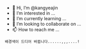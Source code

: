 - 👋 Hi, I’m @kangyeajin
- 👀 I’m interested in ...
- 🌱 I’m currently learning ...
- 💞️ I’m looking to collaborate on ...
- 📫 How to reach me ...


` 배경색이 드디어 바뀝니다......,,,....! `
<!---
kangyeajin/kangyeajin is a ✨ special ✨ repository because its `README.md` (this file) appears on your GitHub profile.
You can click the Preview link to take a look at your changes.
--->
